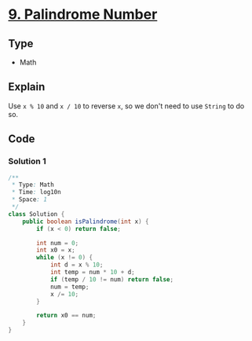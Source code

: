 # [9. Palindrome Number](https://leetcode.com/problems/palindrome-number/)

## Type

- Math

## Explain

Use `x % 10` and `x / 10` to reverse `x`, so we don't need to use `String` to do so.

## Code

### Solution 1

```java
/**
 * Type: Math
 * Time: log10n
 * Space: 1
 */
class Solution {
    public boolean isPalindrome(int x) {
        if (x < 0) return false;

        int num = 0;
        int x0 = x;
        while (x != 0) {
            int d = x % 10;
            int temp = num * 10 + d;
            if (temp / 10 != num) return false;
            num = temp;
            x /= 10;
        }

        return x0 == num;
    }
}
```